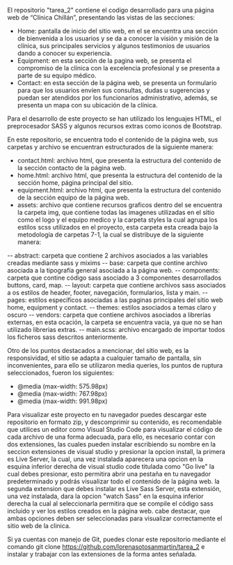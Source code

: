 El repositorio "tarea_2" contiene el codigo desarrollado para una página web de “Clínica Chillán”, presentando las vistas de las secciones:

- Home: pantalla de inicio del sitio web, en el se encuentra una sección de bienvenida a los usuarios y se da a conocer la visión y misión de la clínica, sus principales servicios y algunos testimonios de usuarios dando a conocer su experiencia.
- Equipment: en esta sección de la pagina web, se presenta el compromiso de la clínica con la excelencia profesional y se presenta a parte de su equipo médico.
- Contact: en esta sección de la página web, se presenta un formulario para que los usuarios envíen sus consultas, dudas u sugerencias y puedan ser atendidos por los funcionarios administrativo, además, se presenta un mapa con su ubicación de la clínica.

Para el desarrollo de este proyecto se han utilizado los lenguajes HTML, el preprocesador SASS y algunos recursos extras como iconos de Bootstrap.

En este repositorio, se encuentra todo el contenido de la página web, sus carpetas y archivo se encuentran estructurados de la siguiente manera:
- contact.html: archivo html, que presenta la estructura del contenido de la sección contacto de la página web. 
- home.html: archivo html, que presenta la estructura del contenido de la sección home, página principal del sitio. 
- equipment.html: archivo html, que presenta la estructura del contenido de la sección equipo de la página web. 
- assets: archivo que contiene recursos graficos dentro del se encuentra la carpeta img, que contiene todas las imagenes utilizadas en el sitio como el logo y el equipo medico y la carpeta styles la cual agrupa los estilos scss utilizados en el proyecto, esta carpeta esta creada bajo la metodología de carpetas 7-1, la cual se distribuye de la siguiente manera:
  
-- abstract: carpeta que contiene 2 archivos asociados a las variables creadas mediante sass y mixims
-- base: carpeta que contine archivo asociada a la tipografía general asociada a la página web.
-- components: carpeta que contine código sass asociado a 3 componentes desarrollados buttons, card, map.
-- layout: carpeta que contiene archivos sass asociados a os estilos de header, footer, navegación, formularios, lista y main.
-- pages: estilos específicos asociadas a las paginas principales del sitio web home, equipment y contact.
-- themes: estilos asociados a temas claro y oscuro
-- vendors: carpeta que contiene archivos asociados a librerías externas, en esta ocación, la carpeta se encuentra vacia, ya que no se han utilizado librerias extras.
-- main.scss: archivo encargado de importar todos los ficheros sass descritos anteriormente.


Otro de los puntos destacados a mencionar, del sitio web, es la responsividad, el sitio se adapta a cualquier tamaño de pantalla, sin inconvenientes, para ello se utilizaron media queries, los puntos de ruptura seleccionados, fueron los siguientes: 
- @media (max-width: 575.98px) 
- @media (max-width: 767.98px) 
- @media (max-width: 991.98px) 

Para visualizar este proyecto en tu navegador puedes descargar este repositorio en formato zip, y descomprimir su contenido, es recomendable que utilices un editor como Visual Studio Code para visualizar el código de cada archivo de una forma adecuada, para ello, es necesario contar con dos extensiones, las cuales pueden instalar escribiendo su nombre en la seccion extensiones de visual studio y presionar la opcion install, la primera es Live Server, la cual, una vez instalada aparecera una opcion en la esquina inferior derecha  de visual studio code titulada como "Go live" la cual debes presionar, esto permitira abrir una pestaña en tu navegador predeterminado y podrás visualizar todo el contenido de la página web. la segunda extension que debes instalar es Live Sass Server, esta extensión, una vez instalada, dara la opcion "watch Sass" en la esquina inferior derecha la cual al seleccionarla permitira que se compile el código sass incluido y ver los estilos creados en la página web. cabe destacar, que ambas opciones deben ser seleccionadas para visualizar correctamente el sitio web de la clinica.

Si ya cuentas con manejo de Git, puedes clonar este repositorio mediante el comando git clone https://github.com/lorenasotosanmartin/tarea_2
e instalar y trabajar con las extensiones de la forma antes señalada.
